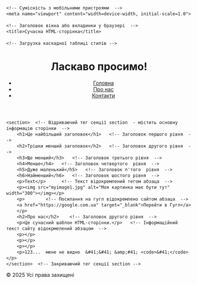 <!DOCTYPE html>   <!-- Заголовок - вказує що це HTML 5 -->
<html lang="uk">  <!-- Відкриваючий тег HTML  -->
<head>   <!-- Відкриваючий тег заголовка який містить мета-теги, назву сторінки або вкладки у браузері  -->
    <meta charset="UTF-8">    <!-- Кодова сторінка файлу HTML  -->
    
    <!-- Сумісність з мобільними пристроями  -->
    <meta name="viewport" content="width=device-width, initial-scale=1.0">

    <!-- Заголовок вікна або вкладинки у браузері  -->
    <title>Сучасна HTML-сторінка</title>

    <!-- Загрузка каскадної таблиці стилів -->
   <link rel="stylesheet" href="styles.css">  <!-- Підключення CSS -->
</head>  <!-- Закриваючий тег блоку заголовка та метатегів  -->
<body>   <!-- Відкриваючий тег body - початок змісту сторінки  -->
   <div class="wrap"> 
    <header>    <!-- Відкриваючий тег header   - існує тільки в HTML 5.0 і вище  -->
        <h1>Ласкаво просимо!</h1>   <!-- Заголовок першого рівня  -->
        <nav>   <!-- Відкриваючий тег меню  -->
            <ul>   <!-- Відкриваючий тег списка  -->
                <li><a href="#">Головна</a></li>    <!-- Елементи списка  -->
                <li><a href="#">Про нас</a></li>    <!-- наступний елемент списка  -->
                <li><a href="#">Контакти</a></li>   <!-- наступний елемент списка  -->
            </ul>  <!-- Закриваючий тег списка  -->
        </nav>   <!-- Закриваючий тег меню   -->
    </header>  <!-- Закриваючий тег секції header  -->

    <section>  <!-- Відриваючий тег секції section  - містить основну інформацію сторінки  -->
        <h1>Це найбільший заголовок</h1>   <!-- Заголовок першого рівня  -->
        <h2>Трішки менший заголовок</h2>   <!-- Заголовок другого рівня  -->
        <h3>Ще менший</h3>   <!-- Заголовок третього рівня  -->
        <h4>Менше</h4>   <!-- Заголовок четвертого  рівня  -->
        <h5>Дуже маленький</h5>   <!-- Заголовок п'того  рівня  -->
        <h6>Найменший</h6>   <!-- Заголовок шостого рівня  -->
        <p>Text</p>      <!-- Текст відокремлений тегом абзаца  -->
        <p><img src="myimage1.jpg" alt="Моя картинка має бути тут" width="300"></img></p>
        <p>        <!-- Посилання на гугл відокремлено сайтом абзаца  -->
        <a href="https://google.com.ua" target="_blank">Перейти в Гугл</a>
        </p>
        <h2>Про нас</h2>    <!-- Заголовок другого рівня  -->
        <p>Це сучасний шаблон HTML-сторінки.</p>   <!-- Інформаційний текст сайту відокрмелений абзацом  -->
        <p></p>
        <p></p>
        <p></p>
        <p>123...  мене не видно  &#41;&#41; &amp;#41; <code>&#41;</code> </p>
    </section>  <!-- Закриваючий тег секції section -->
   </div> 
    <footer>   <!-- Відкриваючий тег секції footer -->
        <!-- Віддокремлений абзацем текст секції який містить спеціальний символ копірайта  &copy;  -->
        <p>&copy; 2025 Усі права захищені </p>
    </footer>  <!-- Закриваючий тег секції footer -->
    <script src="script.js"></script> <!-- Визов джава скрипта який має привітати користувача на сторінці -->
</body>   <!-- Відкриваючий тег секції body -->
</html>   <!-- Закриваючий тег HTML  -->
